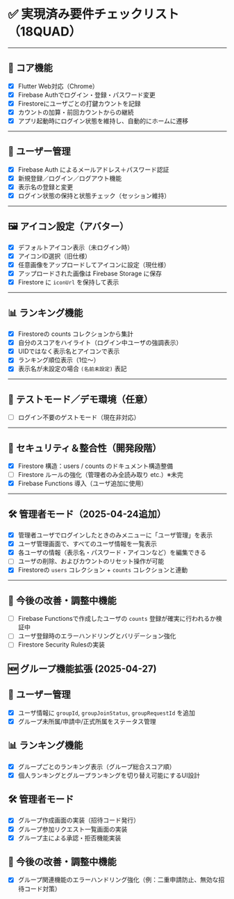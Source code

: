 # ✅ 実現済み要件チェックリスト（18QUAD）

---

## 🏁 コア機能

- [x] Flutter Web対応（Chrome）
- [x] Firebase Authでログイン・登録・パスワード変更
- [x] Firestoreにユーザごとの打鍵カウントを記録
- [x] カウントの加算・前回カウントからの継続
- [x] アプリ起動時にログイン状態を維持し、自動的にホームに遷移

---

## 🔐 ユーザー管理

- [x] Firebase Auth によるメールアドレス＋パスワード認証
- [x] 新規登録／ログイン／ログアウト機能
- [x] 表示名の登録と変更
- [x] ログイン状態の保持と状態チェック（セッション維持）

---

## 🖼 アイコン設定（アバター）

- [x] デフォルトアイコン表示（未ログイン時）
- [x] アイコンID選択（旧仕様）
- [x] 任意画像をアップロードしてアイコンに設定（現仕様）
- [x] アップロードされた画像は Firebase Storage に保存
- [x] Firestore に `iconUrl` を保持して表示

---

## 📊 ランキング機能

- [x] Firestoreの counts コレクションから集計
- [x] 自分のスコアをハイライト（ログイン中ユーザの強調表示）
- [x] UIDではなく表示名とアイコンで表示
- [x] ランキング順位表示（1位〜）
- [x] 表示名が未設定の場合 `(名前未設定)` 表記

---

## 🧪 テストモード／デモ環境（任意）

- [ ] ログイン不要のゲストモード（現在非対応）

---

## 🔐 セキュリティ＆整合性（開発段階）

- [x] Firestore 構造：users / counts のドキュメント構造整備
- [ ] Firestore ルールの強化（管理者のみ全読み取り etc.）※未完
- [x] Firebase Functions 導入（ユーザ追加に使用）

---

## 🛠 管理者モード（2025-04-24追加）

- [x] 管理者ユーザでログインしたときのみメニューに「ユーザ管理」を表示
- [x] ユーザ管理画面で、すべてのユーザ情報を一覧表示
- [x] 各ユーザの情報（表示名・パスワード・アイコンなど）を編集できる
- [ ] ユーザの削除、およびカウントのリセット操作が可能
- [x] Firestoreの `users` コレクション + `counts` コレクションと連動

---

## 🔄 今後の改善・調整中機能

- [ ] Firebase Functionsで作成したユーザの `counts` 登録が確実に行われるか検証中
- [ ] ユーザ登録時のエラーハンドリングとバリデーション強化
- [ ] Firestore Security Rulesの実装

## 🆕 グループ機能拡張 (2025-04-27)

## 🔐 ユーザー管理
- [x] ユーザ情報に `groupId`, `groupJoinStatus`, `groupRequestId` を追加
- [x] グループ未所属/申請中/正式所属をステータス管理

## 📊 ランキング機能
- [x] グループごとのランキング表示（グループ総合スコア順）
- [x] 個人ランキングとグループランキングを切り替え可能にするUI設計

## 🛠 管理者モード
- [x] グループ作成画面の実装（招待コード発行）
- [x] グループ参加リクエスト一覧画面の実装
- [x] グループ主による承認・拒否機能実装

## 🔄 今後の改善・調整中機能
- [x] グループ関連機能のエラーハンドリング強化（例：二重申請防止、無効な招待コード対策）
